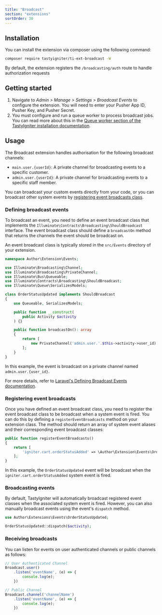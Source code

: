 ```yaml
---
title: "Broadcast"
section: "extensions"
sortOrder: 30
---
```


## Installation

You can install the extension via composer using the following command:

```bash
composer require tastyigniter/ti-ext-broadcast -W
```

By default, the extension registers the `/broadcasting/auth` route to handle authorization requests

## Getting started

1. Navigate to _Admin > Manage > Settings > Broadcast Events_ to configure the extension. You will need to enter your Pusher App ID, Pusher Key, and Pusher Secret.
2. You must configure and run a queue worker to process broadcast jobs. You can read more about this in the [Queue worker section of the TastyIgniter installation documentation](https://tastyigniter.com/docs/installation#setting-up-the-queue-deamon).

## Usage

The Broadcast extension handles authorisation for the following broadcast channels:

- `main.user.{userId}`: A private channel for broadcasting events to a specific customer.
- `admin.user.{userId}`: A private channel for broadcasting events to a specific staff member.

You can broadcast your custom events directly from your code, or you can broadcast other system events by [registering event broadcasts class](#registering-event-broadcasts).

### Defining broadcast events

To broadcast an event, you need to define an event broadcast class that implements the `Illuminate\Contracts\Broadcasting\ShouldBroadcast` interface. The event broadcast class should define a `broadcastOn` method that returns the channels the event should be broadcast on.

An event broadcast class is typically stored in the `src/Events` directory of your extension.

```php
namespace Author\Extension\Events;

use Illuminate\Broadcasting\Channel;
use Illuminate\Broadcasting\PrivateChannel;
use Illuminate\Bus\Queueable;
use Illuminate\Contracts\Broadcasting\ShouldBroadcast;
use Illuminate\Queue\SerializesModels;

class OrderStatusUpdated implements ShouldBroadcast
{
    use Queueable, SerializesModels;

    public function __construct(
        public Activity $activity
    ) {}

    public function broadcastOn(): array
    {
        return [
            new PrivateChannel('admin.user.'.$this->activity->user_id)
        ];
    }
}
```

In this example, the event is broadcast on a private channel named `admin.user.{user_id}`.

For more details, refer to [Laravel's Defining Broadcast Events documentation](https://laravel.com/docs/broadcasting#defining-broadcast-events).

### Registering event broadcasts

Once you have defined an event broadcast class, you need to register the event broadcast class to be broadcast when a system event is fired. You can do this by defining a `registerEventBroadcasts` method on your extension class. The method should return an array of system event aliases and their corresponding event broadcast classes:

```php
public function registerEventBroadcasts()
{
    return [
        'igniter.cart.orderStatusAdded' => \Author\Extension\Events\OrderStatusUpdated::class,
    ];
}
```

In this example, the `OrderStatusUpdated` event will be broadcast when the `igniter.cart.orderStatusAdded` system event is fired.

### Broadcasting events

By default, TastyIgniter will automatically broadcast registered event classes when the associated system event is fired. However, you can also manually broadcast events using the event's `dispatch` method.

```php
use Author\Extensions\Events\OrderStatusUpdated;

OrderStatusUpdated::dispatch($activity);
```

### Receiving broadcasts

You can listen for events on user authenticated channels or public channels as follows:

```javascript
// User Authenticated Channel
Broadcast.user()
    .listen('eventName', (e) => {
        console.log(e);
    })

// Public Channel
Broadcast.channel('channelName')
    .listen('eventName', (e) => {
        console.log(e);
    })
```

